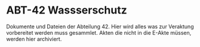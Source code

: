 # ABT-42 Wassserschutz

Dokumente und Dateien der Abteilung 42.
Hier wird alles was zur Veraktung vorbereitet werden muss gesammlet.
Akten die nicht in die E-Akte müssen, werden hier archiviert.
